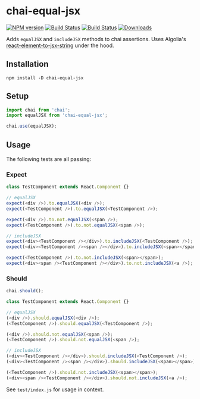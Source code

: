 # chai-equal-jsx

[![NPM version](http://img.shields.io/npm/v/chai-equal-jsx.svg?style=flat-square)](https://www.npmjs.org/package/chai-equal-jsx)
[![Build Status](https://img.shields.io/travis/echenley/chai-equal-jsx.svg?branch=master)](https://travis-ci.org/echenley/chai-equal-jsx)
[![Build Status](https://img.shields.io/badge/license-MIT-green.svg?style=flat-square)](LICENSE)
[![Downloads](https://img.shields.io/npm/dm/chai-equal-jsx.svg?style=flat-square)](http://npm-stat.com/charts.html?package=chai-equal-jsx)

Adds `equalJSX` and `includeJSX` methods to chai assertions. Uses Algolia's [react-element-to-jsx-string](https://github.com/algolia/react-element-to-jsx-string) under the hood.

## Installation

```
npm install -D chai-equal-jsx
```

## Setup

```javascript
import chai from 'chai';
import equalJSX from 'chai-equal-jsx';

chai.use(equalJSX);
```

## Usage

The following tests are all passing:

### Expect

```javascript
class TestComponent extends React.Component {}

// equalJSX
expect(<div />).to.equalJSX(<div />);
expect(<TestComponent />).to.equalJSX(<TestComponent />);

expect(<div />).to.not.equalJSX(<span />);
expect(<TestComponent />).to.not.equalJSX(<span />);

// includeJSX
expect(<div><TestComponent /></div>).to.includeJSX(<TestComponent />);
expect(<div><TestComponent /><span /></div>).to.includeJSX(<span></span>);

expect(<TestComponent />).to.not.includeJSX(<span></span>);
expect(<div><span /><TestComponent /></div>).to.not.includeJSX(<a />);
```

### Should

```javascript
chai.should();

class TestComponent extends React.Component {}

// equalJSX
(<div />).should.equalJSX(<div />);
(<TestComponent />).should.equalJSX(<TestComponent />);

(<div />).should.not.equalJSX(<span />);
(<TestComponent />).should.not.equalJSX(<span />);

// includeJSX
(<div><TestComponent /></div>).should.includeJSX(<TestComponent />);
(<div><TestComponent /><span /></div>).should.includeJSX(<span></span>);

(<TestComponent />).should.not.includeJSX(<span></span>);
(<div><span /><TestComponent /></div>).should.not.includeJSX(<a />);
```

See `test/index.js` for usage in context.
